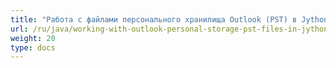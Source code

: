 ```yaml
---
title: "Работа с файлами персонального хранилища Outlook (PST) в Jython"
url: /ru/java/working-with-outlook-personal-storage-pst-files-in-jython/
weight: 20
type: docs
---
```

